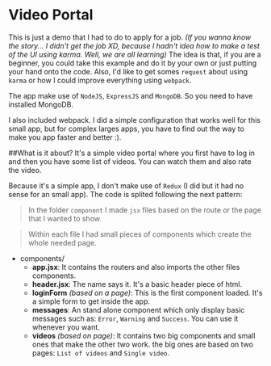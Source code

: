 # Video Portal
This is just a demo that I had to do to apply for a job.
*(If you wanna know the story... I didn't get the job XD, because I hadn't idea how to make a test of the UI using karma. Well, we are all learning)*
The idea is that, if you are a beginner, you could take this example and do it by your own or just putting your hand onto the code. Also, I'd like to get somes `request` about using `karma` or how I could improve everything using `webpack`.

The app make use of `NodeJS`, `ExpressJS` and `MongoDB`. So you need to have installed MongoDB.

I also included webpack. I did a simple configuration that works well for this small app, but for complex larges apps, you have to find out the way to make you app faster and better :).

##What is it about?
It's a simple video portal where you first have to log in and then you have some list of videos. You can watch them and also rate the video.

Because it's a simple app, I don't make use of `Redux` (I did but it had no sense for an small app).
The code is splited following the next pattern:

> In the folder `component` I made `jsx` files based on the route or the page that I wanted to show.

> Within each file I had small pieces of components which create the whole needed page.

* components/
    * **app.jsx**: It contains the routers and also imports the other files components.
    * **header.jsx**: The name says it. It's a basic header piece of html.
    * **loginForm** *(based on a page)*: This is the first component loaded. It's a simple form to get inside the app.
    * **messages**: An stand alone component which only display basic messages such as: `Error`, `Warning` and `Success`. You can use it whenever you want.
    * **videos** *(based on page)*: It contains two big components and small ones that make the other two work. the big ones are based on two pages: `List of videos` and `Single video`.